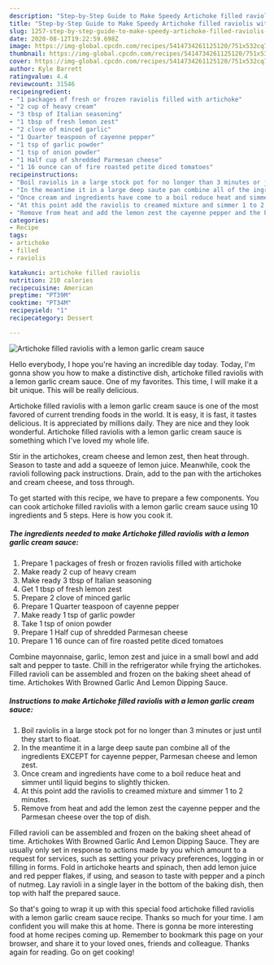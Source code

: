 ```yaml
---
description: "Step-by-Step Guide to Make Speedy Artichoke filled raviolis with a lemon garlic cream sauce"
title: "Step-by-Step Guide to Make Speedy Artichoke filled raviolis with a lemon garlic cream sauce"
slug: 1257-step-by-step-guide-to-make-speedy-artichoke-filled-raviolis-with-a-lemon-garlic-cream-sauce
date: 2020-08-12T19:22:59.698Z
image: https://img-global.cpcdn.com/recipes/5414734261125120/751x532cq70/artichoke-filled-raviolis-with-a-lemon-garlic-cream-sauce-recipe-main-photo.jpg
thumbnail: https://img-global.cpcdn.com/recipes/5414734261125120/751x532cq70/artichoke-filled-raviolis-with-a-lemon-garlic-cream-sauce-recipe-main-photo.jpg
cover: https://img-global.cpcdn.com/recipes/5414734261125120/751x532cq70/artichoke-filled-raviolis-with-a-lemon-garlic-cream-sauce-recipe-main-photo.jpg
author: Kyle Barrett
ratingvalue: 4.4
reviewcount: 31546
recipeingredient:
- "1 packages of fresh or frozen raviolis filled with artichoke"
- "2 cup of heavy cream"
- "3 tbsp of Italian seasoning"
- "1 tbsp of fresh lemon zest"
- "2 clove of minced garlic"
- "1 Quarter teaspoon of cayenne pepper"
- "1 tsp of garlic powder"
- "1 tsp of onion powder"
- "1 Half cup of shredded Parmesan cheese"
- "1 16 ounce can of fire roasted petite diced tomatoes"
recipeinstructions:
- "Boil raviolis in a large stock pot for no longer than 3 minutes or just until they start to float."
- "In the meantime it in a large deep saute pan combine all of the ingredients EXCEPT for cayenne pepper, Parmesan cheese and lemon zest."
- "Once cream and ingredients have come to a boil reduce heat and simmer until liquid begins to slightly thicken."
- "At this point add the raviolis to creamed mixture and simmer 1 to 2 minutes."
- "Remove from heat and add the lemon zest the cayenne pepper and the Parmesan cheese over the top of dish."
categories:
- Recipe
tags:
- artichoke
- filled
- raviolis

katakunci: artichoke filled raviolis 
nutrition: 210 calories
recipecuisine: American
preptime: "PT39M"
cooktime: "PT34M"
recipeyield: "1"
recipecategory: Dessert

---
```



![Artichoke filled raviolis with a lemon garlic cream sauce](https://img-global.cpcdn.com/recipes/5414734261125120/751x532cq70/artichoke-filled-raviolis-with-a-lemon-garlic-cream-sauce-recipe-main-photo.jpg)

Hello everybody, I hope you're having an incredible day today. Today, I'm gonna show you how to make a distinctive dish, artichoke filled raviolis with a lemon garlic cream sauce. One of my favorites. This time, I will make it a bit unique. This will be really delicious.

Artichoke filled raviolis with a lemon garlic cream sauce is one of the most favored of current trending foods in the world. It is easy, it is fast, it tastes delicious. It is appreciated by millions daily. They are nice and they look wonderful. Artichoke filled raviolis with a lemon garlic cream sauce is something which I've loved my whole life.

Stir in the artichokes, cream cheese and lemon zest, then heat through. Season to taste and add a squeeze of lemon juice. Meanwhile, cook the ravioli following pack instructions. Drain, add to the pan with the artichokes and cream cheese, and toss through.


To get started with this recipe, we have to prepare a few components. You can cook artichoke filled raviolis with a lemon garlic cream sauce using 10 ingredients and 5 steps. Here is how you cook it.

<!--inarticleads1-->

##### The ingredients needed to make Artichoke filled raviolis with a lemon garlic cream sauce:

1. Prepare 1 packages of fresh or frozen raviolis filled with artichoke
1. Make ready 2 cup of heavy cream
1. Make ready 3 tbsp of Italian seasoning
1. Get 1 tbsp of fresh lemon zest
1. Prepare 2 clove of minced garlic
1. Prepare 1 Quarter teaspoon of cayenne pepper
1. Make ready 1 tsp of garlic powder
1. Take 1 tsp of onion powder
1. Prepare 1 Half cup of shredded Parmesan cheese
1. Prepare 1 16 ounce can of fire roasted petite diced tomatoes


Combine mayonnaise, garlic, lemon zest and juice in a small bowl and add salt and pepper to taste. Chill in the refrigerator while frying the artichokes. Filled ravioli can be assembled and frozen on the baking sheet ahead of time. Artichokes With Browned Garlic And Lemon Dipping Sauce. 

<!--inarticleads2-->

##### Instructions to make Artichoke filled raviolis with a lemon garlic cream sauce:

1. Boil raviolis in a large stock pot for no longer than 3 minutes or just until they start to float.
1. In the meantime it in a large deep saute pan combine all of the ingredients EXCEPT for cayenne pepper, Parmesan cheese and lemon zest.
1. Once cream and ingredients have come to a boil reduce heat and simmer until liquid begins to slightly thicken.
1. At this point add the raviolis to creamed mixture and simmer 1 to 2 minutes.
1. Remove from heat and add the lemon zest the cayenne pepper and the Parmesan cheese over the top of dish.


Filled ravioli can be assembled and frozen on the baking sheet ahead of time. Artichokes With Browned Garlic And Lemon Dipping Sauce. They are usually only set in response to actions made by you which amount to a request for services, such as setting your privacy preferences, logging in or filling in forms. Fold in artichoke hearts and spinach, then add lemon juice and red pepper flakes, if using, and season to taste with pepper and a pinch of nutmeg. Lay ravioli in a single layer in the bottom of the baking dish, then top with half the prepared sauce. 

So that's going to wrap it up with this special food artichoke filled raviolis with a lemon garlic cream sauce recipe. Thanks so much for your time. I am confident you will make this at home. There is gonna be more interesting food at home recipes coming up. Remember to bookmark this page on your browser, and share it to your loved ones, friends and colleague. Thanks again for reading. Go on get cooking!
